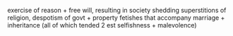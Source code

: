 exercise of reason + free will, resulting in society shedding superstitions of religion, despotism of govt + property fetishes that accompany marriage + inheritance (all of which tended 2 est selfishness + malevolence)